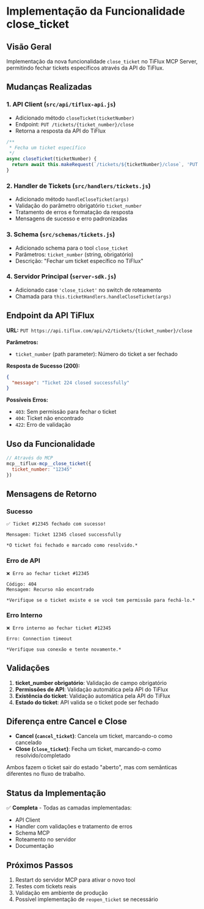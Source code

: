 # Implementação da Funcionalidade close_ticket

## Visão Geral

Implementação da nova funcionalidade `close_ticket` no TiFlux MCP Server, permitindo fechar tickets específicos através da API do TiFlux.

## Mudanças Realizadas

### 1. API Client (`src/api/tiflux-api.js`)
- Adicionado método `closeTicket(ticketNumber)`
- Endpoint: `PUT /tickets/{ticket_number}/close`
- Retorna a resposta da API do TiFlux

```javascript
/**
 * Fecha um ticket específico
 */
async closeTicket(ticketNumber) {
  return await this.makeRequest(`/tickets/${ticketNumber}/close`, 'PUT');
}
```

### 2. Handler de Tickets (`src/handlers/tickets.js`)
- Adicionado método `handleCloseTicket(args)`
- Validação do parâmetro obrigatório `ticket_number`
- Tratamento de erros e formatação da resposta
- Mensagens de sucesso e erro padronizadas

### 3. Schema (`src/schemas/tickets.js`)
- Adicionado schema para o tool `close_ticket`
- Parâmetros: `ticket_number` (string, obrigatório)
- Descrição: "Fechar um ticket específico no TiFlux"

### 4. Servidor Principal (`server-sdk.js`)
- Adicionado case `'close_ticket'` no switch de roteamento
- Chamada para `this.ticketHandlers.handleCloseTicket(args)`

## Endpoint da API TiFlux

**URL:** `PUT https://api.tiflux.com/api/v2/tickets/{ticket_number}/close`

**Parâmetros:**
- `ticket_number` (path parameter): Número do ticket a ser fechado

**Resposta de Sucesso (200):**
```json
{
  "message": "Ticket 224 closed successfully"
}
```

**Possíveis Erros:**
- `403`: Sem permissão para fechar o ticket
- `404`: Ticket não encontrado
- `422`: Erro de validação

## Uso da Funcionalidade

```javascript
// Através do MCP
mcp__tiflux-mcp__close_ticket({
  ticket_number: "12345"
})
```

## Mensagens de Retorno

### Sucesso
```
✅ Ticket #12345 fechado com sucesso!

Mensagem: Ticket 12345 closed successfully

*O ticket foi fechado e marcado como resolvido.*
```

### Erro de API
```
❌ Erro ao fechar ticket #12345

Código: 404
Mensagem: Recurso não encontrado

*Verifique se o ticket existe e se você tem permissão para fechá-lo.*
```

### Erro Interno
```
❌ Erro interno ao fechar ticket #12345

Erro: Connection timeout

*Verifique sua conexão e tente novamente.*
```

## Validações

1. **ticket_number obrigatório**: Validação de campo obrigatório
2. **Permissões de API**: Validação automática pela API do TiFlux
3. **Existência do ticket**: Validação automática pela API do TiFlux
4. **Estado do ticket**: API valida se o ticket pode ser fechado

## Diferença entre Cancel e Close

- **Cancel (`cancel_ticket`)**: Cancela um ticket, marcando-o como cancelado
- **Close (`close_ticket`)**: Fecha um ticket, marcando-o como resolvido/completado

Ambos fazem o ticket sair do estado "aberto", mas com semânticas diferentes no fluxo de trabalho.

## Status da Implementação

✅ **Completa** - Todas as camadas implementadas:
- API Client
- Handler com validações e tratamento de erros
- Schema MCP
- Roteamento no servidor
- Documentação

## Próximos Passos

1. Restart do servidor MCP para ativar o novo tool
2. Testes com tickets reais
3. Validação em ambiente de produção
4. Possível implementação de `reopen_ticket` se necessário